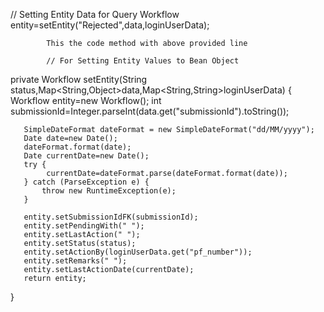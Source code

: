  // Setting Entity Data for Query
            Workflow entity=setEntity("Rejected",data,loginUserData);

            This the code method with above provided line

            // For Setting Entity Values to Bean Object
   private Workflow setEntity(String status,Map<String,Object>data,Map<String,String>loginUserData)
   {
       Workflow entity=new Workflow();
       int submissionId=Integer.parseInt(data.get("submissionId").toString());


       SimpleDateFormat dateFormat = new SimpleDateFormat("dd/MM/yyyy");
       Date date=new Date();
       dateFormat.format(date);
       Date currentDate=new Date();
       try {
            currentDate=dateFormat.parse(dateFormat.format(date));
       } catch (ParseException e) {
           throw new RuntimeException(e);
       }

       entity.setSubmissionIdFK(submissionId);
       entity.setPendingWith(" ");
       entity.setLastAction(" ");
       entity.setStatus(status);
       entity.setActionBy(loginUserData.get("pf_number"));
       entity.setRemarks(" ");
       entity.setLastActionDate(currentDate);
       return entity;
   }

